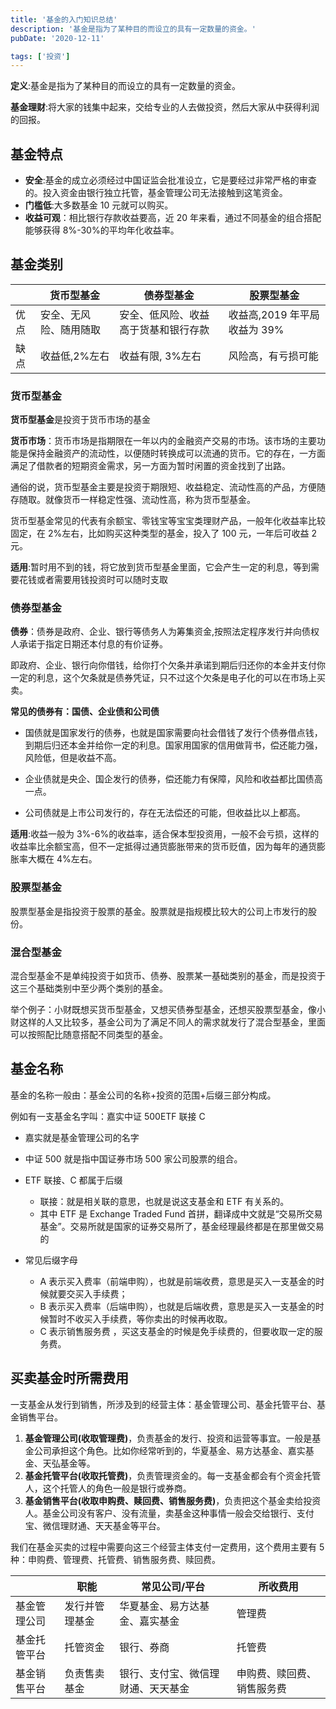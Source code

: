 ```yaml
---
title: '基金的入门知识总结'
description: '基金是指为了某种目的而设立的具有一定数量的资金。'
pubDate: '2020-12-11'

tags: ['投资']
---
```



**定义**:基金是指为了某种目的而设立的具有一定数量的资金。

**基金理财**:将大家的钱集中起来，交给专业的人去做投资，然后大家从中获得利润的回报。

## 基金特点

- **安全**:基金的成立必须经过中国证监会批准设立，它是要经过非常严格的审查的。投入资金由银行独立托管，基金管理公司无法接触到这笔资金。
- **门槛低**:大多数基金 10 元就可以购买。
- **收益可观**：相比银行存款收益要高，近 20 年来看，通过不同基金的组合搭配能够获得 8%-30%的平均年化收益率。

## 基金类别

|      | 货币型基金             | 债券型基金                           | 股票型基金                   |
| ---- | ---------------------- | ------------------------------------ | ---------------------------- |
| 优点 | 安全、无风险、随用随取 | 安全、低风险、收益高于货基和银行存款 | 收益高,2019 年平局收益为 39% |
| 缺点 | 收益低,2%左右          | 收益有限, 3%左右                     | 风险高，有亏损可能           |

### 货币型基金

**货币型基金**是投资于货币市场的基金

**货币市场**：货币市场是指期限在一年以内的金融资产交易的市场。该市场的主要功能是保持金融资产的流动性，以便随时转换成可以流通的货币。它的存在，一方面满足了借款者的短期资金需求，另一方面为暂时闲置的资金找到了出路。

通俗的说，货币型基金主要是投资于期限短、收益稳定、流动性高的产品，方便随存随取。就像货币一样稳定性强、流动性高，称为货币型基金。

货币型基金常见的代表有余额宝、零钱宝等宝宝类理财产品，一般年化收益率比较固定，在 2%左右，比如购买这种类型的基金，投入了 100 元，一年后可收益 2 元。

**适用**:暂时用不到的钱，将它放到货币型基金里面，它会产生一定的利息，等到需要花钱或者需要用钱投资时可以随时支取

### 债券型基金

**债券**：债券是政府、企业、银行等债务人为筹集资金,按照法定程序发行并向债权人承诺于指定日期还本付息的有价证券。

即政府、企业、银行向你借钱，给你打个欠条并承诺到期后归还你的本金并支付你一定的利息，这个欠条就是债券凭证，只不过这个欠条是电子化的可以在市场上买卖。

**常见的债券有：国债、企业债和公司债**

- 国债就是国家发行的债券，也就是国家需要向社会借钱了发行个债券借点钱，到期后归还本金并给你一定的利息。国家用国家的信用做背书，偿还能力强，风险低，但是收益不高。

- 企业债就是央企、国企发行的债券，偿还能力有保障，风险和收益都比国债高一点。

- 公司债就是上市公司发行的，存在无法偿还的可能，但收益比以上都高。

**适用**:收益一般为 3%-6%的收益率，适合保本型投资用，一般不会亏损，这样的收益率比余额宝高，但不一定抵得过通货膨胀带来的货币贬值，因为每年的通货膨胀率大概在 4%左右。

### 股票型基金

股票型基金是指投资于股票的基金。股票就是指规模比较大的公司上市发行的股份。

### 混合型基金

混合型基金不是单纯投资于如货币、债券、股票某一基础类别的基金，而是投资于这三个基础类别中至少两个类别的基金。

举个例子：小财既想买货币型基金，又想买债券型基金，还想买股票型基金，像小财这样的人又比较多，基金公司为了满足不同人的需求就发行了混合型基金，里面可以按照配比随意搭配不同类型的基金。

## 基金名称

基金的名称一般由：基金公司的名称+投资的范围+后缀三部分构成。

例如有一支基金名字叫：嘉实中证 500ETF 联接 C

- 嘉实就是基金管理公司的名字
- 中证 500 就是指中国证券市场 500 家公司股票的组合。
- ETF 联接、C 都属于后缀
  - 联接：就是相关联的意思，也就是说这支基金和 ETF 有关系的。
  - 其中 ETF 是 Exchange Traded Fund 首拼，翻译成中文就是“交易所交易基金”。交易所就是国家的证券交易所了，基金经理最终都是在那里做交易的

- 常见后缀字母
  - A 表示买入费率（前端申购），也就是前端收费，意思是买入一支基金的时候就要交买入手续费；
  - B 表示买入费率（后端申购），也就是后端收费，意思是买入一支基金的时候暂时不收买入手续费，等你卖出的时候再收取。
  - C 表示销售服务费 ，买这支基金的时候是免手续费的，但要收取一定的服务费。

## 买卖基金时所需费用

一支基金从发行到销售，所涉及到的经营主体：基金管理公司、基金托管平台、基金销售平台。

1. **基金管理公司(收取管理费)**，负责基金的发行、投资和运营等事宜。一般是基金公司承担这个角色。比如你经常听到的，华夏基金、易方达基金、嘉实基金、天弘基金等。
2. **基金托管平台(收取托管费)**，负责管理资金的。每一支基金都会有个资金托管人，这个托管人的角色一般是银行或券商。
3. **基金销售平台(收取申购费、赎回费、销售服务费)**，负责把这个基金卖给投资人。基金公司没有客户、没有流量，卖基金这种事情一般会交给银行、支付宝、微信理财通、天天基金等平台。

我们在基金买卖的过程中需要向这三个经营主体支付一定费用，这个费用主要有 5 种：申购费、管理费、托管费、销售服务费、赎回费。

|              | 职能           | 常见公司/平台                      | 所收费用                   |
| ------------ | -------------- | ---------------------------------- | -------------------------- |
| 基金管理公司 | 发行并管理基金 | 华夏基金、易方达基金、嘉实基金     | 管理费                     |
| 基金托管平台 | 托管资金       | 银行、券商                         | 托管费                     |
| 基金销售平台 | 负责售卖基金   | 银行、支付宝、微信理财通、天天基金 | 申购费、赎回费、销售服务费 |
